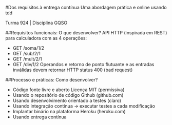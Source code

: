 #Dos requisitos à entrega contínua
Uma abordagem prática e online usando tdd

Turma 924 | Disciplina GQSO

##Requisitos funcionais: O que desenvolver?
API HTTP (inspirada em REST) para calculadora com as 4 operações:

- GET /soma/1/2
- GET /sub/2/1
- GET /mult/2/1
- GET /div/1/2
Operandos e retorno de ponto flutuante e as entradas inválidas devem retornar HTTP status 400 (bad request)

##Processo e práticas: Como desenvolver?

- Código fonte livre e aberto
Licença MIT (permissiva)
- Usando o repositório de código Github (github.com)
- Usando desenvolvimento orientado a testes (claro)
- Usando integração contínua -> executar testes a cada modificação
- Implantar binário na plataforma Heroku (heroku.com)
- Usando entrega contínua